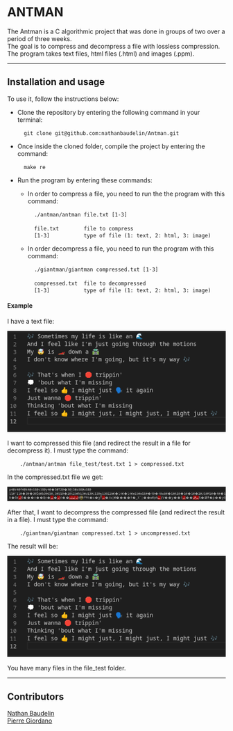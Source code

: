 # ANTMAN
The Antman is a C algorithmic project that was done in groups of two over a period of three weeks.<br/>
The goal is to compress and decompress a file with lossless compression.<br/>
The program takes text files, html files (.html) and images (.ppm).<br/>

---
## Installation and usage

To use it, follow the instructions below:<br/>
- Clone the repository by entering the following command in your terminal:

        git clone git@github.com:nathanbaudelin/Antman.git

- Once inside the cloned folder, compile the project by entering the command:

        make re

- Run the program by entering these commands:

    - In order to compress a file, you need to run the the program with this command:

            ./antman/antman file.txt [1-3]

            file.txt        file to compress
            [1-3]           type of file (1: text, 2: html, 3: image)

    - In order decompress a file, you need to run the program with this command:

            ./giantman/giantman compressed.txt [1-3]

            compressed.txt  file to decompressed
            [1-3]           type of file (1: text, 2: html, 3: image)

#### Example
I have a text file:

![file](./pictures/file.png)

I want to compressed this file (and redirect the result in a file for decompress it). I must type the command:

        ./antman/antman file_test/test.txt 1 > compressed.txt

In the compressed.txt file we get:

![compressed file](./pictures/compressed.png)

After that, I want to decompress the compressed file (and redirect the result in a file). I must type the command:

        ./giantman/giantman compressed.txt 1 > uncompressed.txt

The result will be:

![uncompressed file](./pictures/file.png)

You have many files in the file_test folder.

---

## Contributors

[Nathan Baudelin](https://github.com/nathanbaudelin)<br/>
[Pierre Giordano](https://github.com/giordano-pierre)
